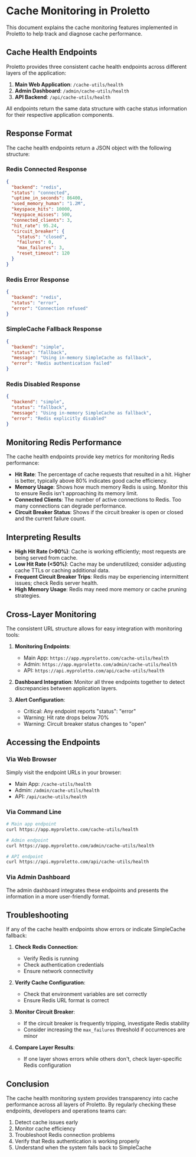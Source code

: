 # Cache Monitoring in Proletto

This document explains the cache monitoring features implemented in Proletto to help track and diagnose cache performance.

## Cache Health Endpoints

Proletto provides three consistent cache health endpoints across different layers of the application:

1. **Main Web Application**: `/cache-utils/health`
2. **Admin Dashboard**: `/admin/cache-utils/health`
3. **API Backend**: `/api/cache-utils/health`

All endpoints return the same data structure with cache status information for their respective application components.

## Response Format

The cache health endpoints return a JSON object with the following structure:

### Redis Connected Response

```json
{
  "backend": "redis",
  "status": "connected",
  "uptime_in_seconds": 86400,
  "used_memory_human": "1.2M",
  "keyspace_hits": 10000,
  "keyspace_misses": 500,
  "connected_clients": 3,
  "hit_rate": 95.24,
  "circuit_breaker": {
    "status": "closed",
    "failures": 0,
    "max_failures": 3,
    "reset_timeout": 120
  }
}
```

### Redis Error Response

```json
{
  "backend": "redis",
  "status": "error",
  "error": "Connection refused"
}
```

### SimpleCache Fallback Response

```json
{
  "backend": "simple",
  "status": "fallback",
  "message": "Using in-memory SimpleCache as fallback",
  "error": "Redis authentication failed"
}
```

### Redis Disabled Response

```json
{
  "backend": "simple",
  "status": "fallback",
  "message": "Using in-memory SimpleCache as fallback",
  "error": "Redis explicitly disabled"
}
```

## Monitoring Redis Performance

The cache health endpoints provide key metrics for monitoring Redis performance:

- **Hit Rate**: The percentage of cache requests that resulted in a hit. Higher is better, typically above 80% indicates good cache efficiency.
- **Memory Usage**: Shows how much memory Redis is using. Monitor this to ensure Redis isn't approaching its memory limit.
- **Connected Clients**: The number of active connections to Redis. Too many connections can degrade performance.
- **Circuit Breaker Status**: Shows if the circuit breaker is open or closed and the current failure count.

## Interpreting Results

- **High Hit Rate (>90%)**: Cache is working efficiently; most requests are being served from cache.
- **Low Hit Rate (<50%)**: Cache may be underutilized; consider adjusting cache TTLs or caching additional data.
- **Frequent Circuit Breaker Trips**: Redis may be experiencing intermittent issues; check Redis server health.
- **High Memory Usage**: Redis may need more memory or cache pruning strategies.

## Cross-Layer Monitoring

The consistent URL structure allows for easy integration with monitoring tools:

1. **Monitoring Endpoints**:
   - Main App: `https://app.myproletto.com/cache-utils/health`
   - Admin: `https://app.myproletto.com/admin/cache-utils/health`
   - API: `https://api.myproletto.com/api/cache-utils/health`

2. **Dashboard Integration**:
   Monitor all three endpoints together to detect discrepancies between application layers.

3. **Alert Configuration**:
   - Critical: Any endpoint reports "status": "error"
   - Warning: Hit rate drops below 70%
   - Warning: Circuit breaker status changes to "open"

## Accessing the Endpoints

### Via Web Browser

Simply visit the endpoint URLs in your browser:

- Main App: `/cache-utils/health`
- Admin: `/admin/cache-utils/health`
- API: `/api/cache-utils/health`

### Via Command Line

```bash
# Main app endpoint
curl https://app.myproletto.com/cache-utils/health

# Admin endpoint
curl https://app.myproletto.com/admin/cache-utils/health

# API endpoint
curl https://api.myproletto.com/api/cache-utils/health
```

### Via Admin Dashboard

The admin dashboard integrates these endpoints and presents the information in a more user-friendly format.

## Troubleshooting

If any of the cache health endpoints show errors or indicate SimpleCache fallback:

1. **Check Redis Connection**:
   - Verify Redis is running
   - Check authentication credentials
   - Ensure network connectivity

2. **Verify Cache Configuration**:
   - Check that environment variables are set correctly
   - Ensure Redis URL format is correct

3. **Monitor Circuit Breaker**:
   - If the circuit breaker is frequently tripping, investigate Redis stability
   - Consider increasing the `max_failures` threshold if occurrences are minor

4. **Compare Layer Results**:
   - If one layer shows errors while others don't, check layer-specific Redis configuration

## Conclusion

The cache health monitoring system provides transparency into cache performance across all layers of Proletto. By regularly checking these endpoints, developers and operations teams can:

1. Detect cache issues early
2. Monitor cache efficiency
3. Troubleshoot Redis connection problems
4. Verify that Redis authentication is working properly
5. Understand when the system falls back to SimpleCache